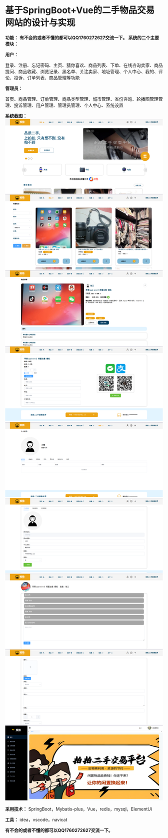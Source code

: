 # 基于SpringBoot+Vue的二手物品交易网站的设计与实现

 **功能：** 
 **有不会的或者不懂的都可以QQ1760272627交流一下。** 
 **系统的二个主要模块：** 

 **用户：** 

登录、注册、忘记密码、主页、猜你喜欢、商品列表、下单、在线咨询卖家、商品提问、商品收藏、浏览记录、黑名单、关注卖家、地址管理、个人中心、我的、评论、投诉、订单列表、商品管理等功能

 **管理员：** 

首页、商品管理、订单管理、商品类型管理、城市管理、省份咨询、轮播图管理管理、投诉管理、用户管理、管理员管理、个人中心、系统设置

 **系统截图：** 
![输入图片说明](ape-quartz/1.png)
![输入图片说明](ape-quartz/%E5%BE%AE%E4%BF%A1%E5%9B%BE%E7%89%87_20241218205559.png)
![输入图片说明](ape-quartz/%E5%BE%AE%E4%BF%A1%E5%9B%BE%E7%89%87_20241218205602.png)
![输入图片说明](ape-quartz/%E5%BE%AE%E4%BF%A1%E5%9B%BE%E7%89%87_20241218205605.png)
![输入图片说明](ape-quartz/%E5%BE%AE%E4%BF%A1%E5%9B%BE%E7%89%87_20241218205608.png)
![输入图片说明](ape-quartz/%E5%BE%AE%E4%BF%A1%E5%9B%BE%E7%89%87_20241218205611.png)
![输入图片说明](ape-quartz/%E5%BE%AE%E4%BF%A1%E5%9B%BE%E7%89%87_20241218205615.png)
![输入图片说明](ape-quartz/%E5%BE%AE%E4%BF%A1%E5%9B%BE%E7%89%87_20241218205618.png)
![输入图片说明](ape-quartz/%E5%BE%AE%E4%BF%A1%E5%9B%BE%E7%89%87_20241218205621.png)

 **采用技术：** SpringBoot，Mybatis-plus，Vue，redis，mysql，ElementUi 

 **工具：** idea，vscode，navicat

 **有不会的或者不懂的都可以QQ1760272627交流一下。** 